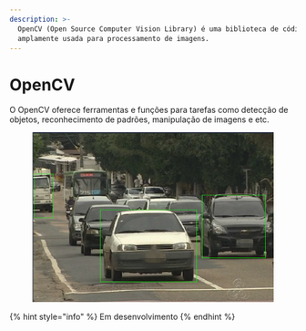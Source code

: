 ```yaml
---
description: >-
  OpenCV (Open Source Computer Vision Library) é uma biblioteca de código aberto
  amplamente usada para processamento de imagens.
---
```


# OpenCV

O OpenCV oferece ferramentas e funções para tarefas como detecção de objetos, reconhecimento de padrões, manipulação de imagens e etc.



<figure><img src="../../../.gitbook/assets/opencv01.png" alt=""><figcaption></figcaption></figure>







{% hint style="info" %}
Em desenvolvimento
{% endhint %}
